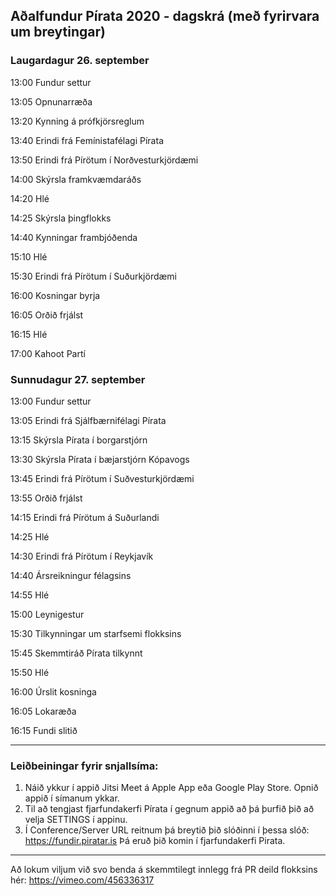## Aðalfundur Pírata 2020 - dagskrá (með fyrirvara um breytingar)

### Laugardagur 26. september

13:00 Fundur settur

13:05 Opnunarræða

13:20 Kynning á prófkjörsreglum

13:40 Erindi frá Femínistafélagi Pírata

13:50 Erindi frá Pírötum í Norðvesturkjördæmi

14:00 Skýrsla framkvæmdaráðs

14:20 Hlé

14:25 Skýrsla þingflokks

14:40 Kynningar frambjóðenda

15:10 Hlé

15:30 Erindi frá Pírötum í Suðurkjördæmi

16:00 Kosningar byrja

16:05 Orðið frjálst

16:15 Hlé

17:00 Kahoot Partí

### Sunnudagur 27. september

13:00 Fundur settur

13:05 Erindi frá Sjálfbærnifélagi Pírata

13:15 Skýrsla Pírata í borgarstjórn

13:30 Skýrsla Pírata í bæjarstjórn Kópavogs

13:45 Erindi frá Pírötum í Suðvesturkjördæmi

13:55 Orðið frjálst

14:15 Erindi frá Pírötum á Suðurlandi

14:25 Hlé

14:30 Erindi frá Pírötum í Reykjavík

14:40 Ársreikningur félagsins

14:55 Hlé

15:00 Leynigestur

15:30 Tilkynningar um starfsemi flokksins

15:45 Skemmtiráð Pírata tilkynnt

15:50 Hlé

16:00 Úrslit kosninga

16:05 Lokaræða

16:15 Fundi slitið

----
### Leiðbeiningar fyrir snjallsíma:
1. Náið ykkur í appið Jitsi Meet á Apple App eða Google Play Store. Opnið appið í símanum ykkar.
2. Til að tengjast fjarfundakerfi Pírata í gegnum appið að þá þurfið þið að velja SETTINGS í appinu.
3. Í Conference/Server URL reitnum þá breytið þið slóðinni í þessa slóð: https://fundir.piratar.is
Þá eruð þið komin í fjarfundakerfi Pirata.
----
Að lokum viljum við svo benda á skemmtilegt innlegg frá PR deild flokksins hér: https://vimeo.com/456336317